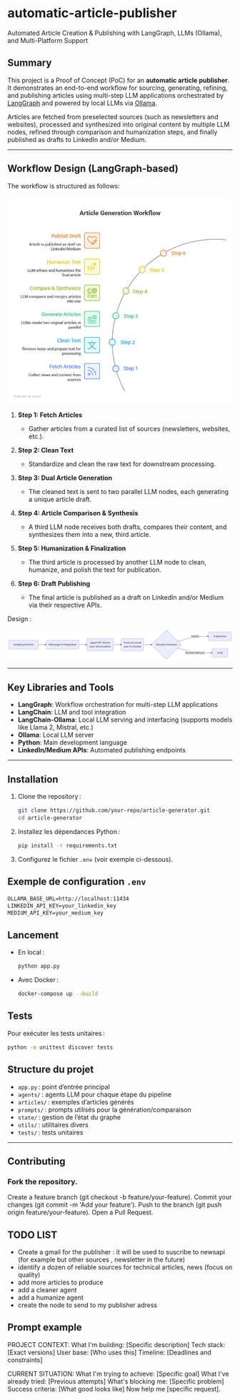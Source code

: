 # automatic-article-publisher

Automated Article Creation & Publishing with LangGraph, LLMs (Ollama), and Multi-Platform Support

## Summary

This project is a Proof of Concept (PoC) for an **automatic article publisher**. It demonstrates an end-to-end workflow for sourcing, generating, refining, and publishing articles using multi-step LLM applications orchestrated by [LangGraph](https://docs.langchain.com/langgraph/) and powered by local LLMs via [Ollama](https://ollama.com/).

Articles are fetched from preselected sources (such as newsletters and websites), processed and synthesized into original content by multiple LLM nodes, refined through comparison and humanization steps, and finally published as drafts to LinkedIn and/or Medium.

---

## Workflow Design (LangGraph-based)

The workflow is structured as follows:

![Workflow Design](images/design.png)

1. **Step 1: Fetch Articles**
    - Gather articles from a curated list of sources (newsletters, websites, etc.).

2. **Step 2: Clean Text**
    - Standardize and clean the raw text for downstream processing.

3. **Step 3: Dual Article Generation**
    - The cleaned text is sent to two parallel LLM nodes, each generating a unique article draft.

4. **Step 4: Article Comparison & Synthesis**
    - A third LLM node receives both drafts, compares their content, and synthesizes them into a new, third article.

5. **Step 5: Humanization & Finalization**
    - The third article is processed by another LLM node to clean, humanize, and polish the text for publication.

6. **Step 6: Draft Publishing**
    - The final article is published as a draft on LinkedIn and/or Medium via their respective APIs.

Design :

![design_mermaid.jpg](images/design_mermaid.jpg)

---

## Key Libraries and Tools

- **LangGraph**: Workflow orchestration for multi-step LLM applications
- **LangChain**: LLM and tool integration
- **LangChain-Ollama**: Local LLM serving and interfacing (supports models like Llama 2, Mistral, etc.)
- **Ollama**: Local LLM server
- **Python**: Main development language
- **LinkedIn/Medium APIs**: Automated publishing endpoints

---

## Installation

1. Clone the repository :
   ```bash
   git clone https://github.com/your-repo/article-generator.git
   cd article-generator
   ```
2. Installez les dépendances Python :
   ```bash
   pip install -r requirements.txt
   ```
3. Configurez le fichier `.env` (voir exemple ci-dessous).

## Exemple de configuration `.env`
```
OLLAMA_BASE_URL=http://localhost:11434
LINKEDIN_API_KEY=your_linkedin_key
MEDIUM_API_KEY=your_medium_key
```

## Lancement

- En local :
  ```bash
  python app.py
  ```
- Avec Docker :
  ```bash
  docker-compose up --build
  ```

## Tests

Pour exécuter les tests unitaires :
```bash
python -m unittest discover tests
```

## Structure du projet

- `app.py` : point d’entrée principal
- `agents/` : agents LLM pour chaque étape du pipeline
- `articles/` : exemples d’articles générés
- `prompts/` : prompts utilisés pour la génération/comparaison
- `state/` : gestion de l’état du graphe
- `utils/` : utilitaires divers
- `tests/` : tests unitaires

---

## Contributing

### Fork the repository.
Create a feature branch (git checkout -b feature/your-feature).
Commit your changes (git commit -m 'Add your feature').
Push to the branch (git push origin feature/your-feature).
Open a Pull Request.


## TODO LIST

- Create a gmail for the publisher : it will be used to suscribe to newsapi (for example but other sources , newsletter in the future)
- identify a dozen of reliable sources for technical articles, news (focus on quality)
- add more articles to produce
- add a cleaner agent
- add a humanize agent
- create the node to send to my publisher adress


## Prompt example

PROJECT CONTEXT:
What I'm building: [Specific description]
Tech stack: [Exact versions]
User base: [Who uses this]
Timeline: [Deadlines and constraints]

CURRENT SITUATION:
What I'm trying to achieve: [Specific goal]
What I've already tried: [Previous attempts]
What's blocking me: [Specific problem]
Success criteria: [What good looks like]
Now help me [specific request].
